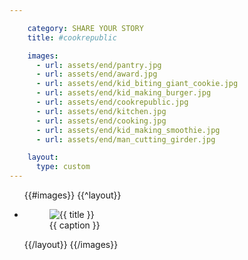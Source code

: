 ```yaml
---

    category: SHARE YOUR STORY
    title: #cookrepublic

    images:
      - url: assets/end/pantry.jpg
      - url: assets/end/award.jpg
      - url: assets/end/kid_biting_giant_cookie.jpg
      - url: assets/end/kid_making_burger.jpg
      - url: assets/end/cookrepublic.jpg
      - url: assets/end/kitchen.jpg
      - url: assets/end/cooking.jpg
      - url: assets/end/kid_making_smoothie.jpg
      - url: assets/end/man_cutting_girder.jpg

    layout:
      type: custom
---
```


<ul class="polaroids">
  {{#images}}
    {{^layout}}
    <li class="polaroid-wrap">
      <figure class="polaroid">
        <img src="{{ url }}" alt="{{ title }}" title="{{ title }}">
        <figcaption>{{ caption }}</figcaption>
      </figure>
    </li>
    {{/layout}}
  {{/images}}
</ul>
